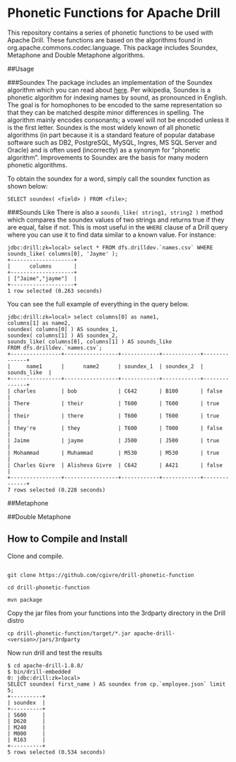 # Phonetic Functions for Apache Drill
This repository contains a series of phonetic functions to be used with Apache Drill.  These functions are based on the algorithms found in org.apache.commons.codec.language.  This package includes Soundex, Metaphone and Double Metaphone algorithms. 

##Usage

###Soundex
The package includes an implementation of the Soundex algorithm which you can read about [here](https://en.wikipedia.org/wiki/Soundex).  Per wikipedia, Soundex is a phonetic algorithm for indexing names by sound, as pronounced in English. The goal is for homophones to be encoded to the same representation so that they can be matched despite minor differences in spelling. The algorithm mainly encodes consonants; a vowel will not be encoded unless it is the first letter. Soundex is the most widely known of all phonetic algorithms (in part because it is a standard feature of popular database software such as DB2, PostgreSQL, MySQL, Ingres, MS SQL Server and Oracle) and is often used (incorrectly) as a synonym for "phonetic algorithm". Improvements to Soundex are the basis for many modern phonetic algorithms.

To obtain the soundex for a word, simply call the soundex function as shown below:
```  
SELECT soundex( <field> ) FROM <file>;
```
###Sounds Like
There is also a `sounds_like( string1, string2 )` method which compares the soundex values of two strings and returns true if they are equal, false if not.  This is most useful in the `WHERE` clause of a Drill query where you can use it to find data similar to a known value.  For instance:

```
jdbc:drill:zk=local> select * FROM dfs.drilldev.`names.csv` WHERE sounds_like( columns[0], 'Jayme' );
+--------------------+
|      columns       |
+--------------------+
| ["Jaime","jayme"]  |
+--------------------+
1 row selected (0.263 seconds)
```
You can see the full example of everything in the query below.

```
jdbc:drill:zk=local> select columns[0] as name1, 
columns[1] as name2, 
soundex( columns[0] ) AS soundex_1, 
soundex( columns[1] ) AS soundex_2, 
sounds_like( columns[0], columns[1] ) AS sounds_like  
FROM dfs.drilldev.`names.csv`; 
+----------------+-----------------+------------+------------+--------------+
|     name1      |      name2      | soundex_1  | soundex_2  | sounds_like  |
+----------------+-----------------+------------+------------+--------------+
| charles        | bob             | C642       | B100       | false        |
| There          | their           | T600       | T600       | true         |
| their          | there           | T600       | T600       | true         |
| they're        | they            | T600       | T000       | false        |
| Jaime          | jayme           | J500       | J500       | true         |
| Mohammad       | Muhammad        | M530       | M530       | true         |
| Charles Givre  | Alisheva Givre  | C642       | A421       | false        |
+----------------+-----------------+------------+------------+--------------+
7 rows selected (0.228 seconds)
```
##Metaphone

##Double Metaphone


## How to Compile and Install

Clone and compile.

```

git clone https://github.com/cgivre/drill-phonetic-function

cd drill-phonetic-function

mvn package

```

Copy the jar files from your functions into the 3rdparty directory in the Drill distro

```
cp drill-phonetic-function/target/*.jar apache-drill-<version>/jars/3rdparty
```

Now run drill and test the results

```
$ cd apache-drill-1.8.0/
$ bin/drill-embedded
0: jdbc:drill:zk=local>
SELECT soundex( first_name ) AS soundex from cp.`employee.json` limit 5;
+----------+
| soundex  |
+----------+
| S600     |
| D620     |
| M240     |
| M000     |
| R163     |
+----------+
5 rows selected (0.534 seconds)

```


